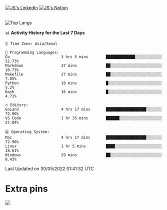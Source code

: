 
[![JS's LinkedIn](https://img.shields.io/badge/LinkedIn-blue?style=for-the-badge&logo=linkedin)](https://www.linkedin.com/in/jaeseung-lee-5a2a32139/) 
[![JS's Notion](https://img.shields.io/badge/Notion-black?style=for-the-badge&logo=notion)](https://bit.ly/ljswiki1) <br><br>
<!-- ![JS's GitHub stats](https://github-readme-stats-lemon-five.vercel.app/api?username=tkxkd0159&hide=contribs,prs,stars,issues&show_icons=true&theme=react&include_all_commits=true)   -->
![Top Langs](https://github-readme-stats-lemon-five.vercel.app/api/top-langs/?username=tkxkd0159&layout=compact&hide=jupyter%20notebook,scss,html,css&langs_count=10)  


<!--START_SECTION:waka-->
📊 **Activity History for the Last 7 Days** 

```text
⌚︎ Time Zone: Asia/Seoul

💬 Programming Languages: 
Go                       3 hrs 5 mins        █████████████░░░░░░░░░░░░   52.73% 
Markdown                 37 mins             ██░░░░░░░░░░░░░░░░░░░░░░░   10.73% 
Makefile                 27 mins             ██░░░░░░░░░░░░░░░░░░░░░░░   7.85% 
Python                   18 mins             █░░░░░░░░░░░░░░░░░░░░░░░░   5.2% 
Bash                     16 mins             █░░░░░░░░░░░░░░░░░░░░░░░░   4.71%

🔥 Editors: 
GoLand                   4 hrs 17 mins       ██████████████████░░░░░░░   72.96% 
VS Code                  1 hr 35 mins        ██████░░░░░░░░░░░░░░░░░░░   27.04%

💻 Operating System: 
Mac                      4 hrs 17 mins       ██████████████████░░░░░░░   72.96% 
Linux                    1 hr 5 mins         ████░░░░░░░░░░░░░░░░░░░░░   18.61% 
Windows                  29 mins             ██░░░░░░░░░░░░░░░░░░░░░░░   8.43%

```


 Last Updated on 30/05/2022 01:41:32 UTC
<!--END_SECTION:waka-->

# Extra pins
<!-- <a href="https://github.com/tkxkd0159/go-chain">
  <img align="center" src="https://github-readme-stats-lemon-five.vercel.app/api/pin/?username=tkxkd0159&repo=go-chain&theme=react" />
</a> -->
<a href="https://github.com/tkxkd0159/dsalgo">
  <img align="center" src="https://github-readme-stats-lemon-five.vercel.app/api/pin/?username=tkxkd0159&repo=dsalgo&theme=react" />
</a>

<!---
- 🔭 I’m currently working on ...
- 🌱 I’m currently learning blockchain and distributed network
- 👯 I’m looking to collaborate on ...
- 🤔 I’m looking for help with ...
- 💬 Ask me about ...
- 📫 How to reach me: ...
- 😄 Pronouns: ...
- ⚡ Fun fact: ...
-->
